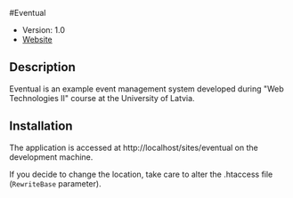 #Eventual

* Version: 1.0
* [Website](http://estudijas.lu.lv/course/view.php?id=1348)

## Description

Eventual is an example event management system developed
during "Web Technologies II" course at the University of Latvia.

## Installation

The application is accessed at http://localhost/sites/eventual 
on the development machine.

If you decide to change the location, take care to alter the 
.htaccess file (`RewriteBase` parameter).